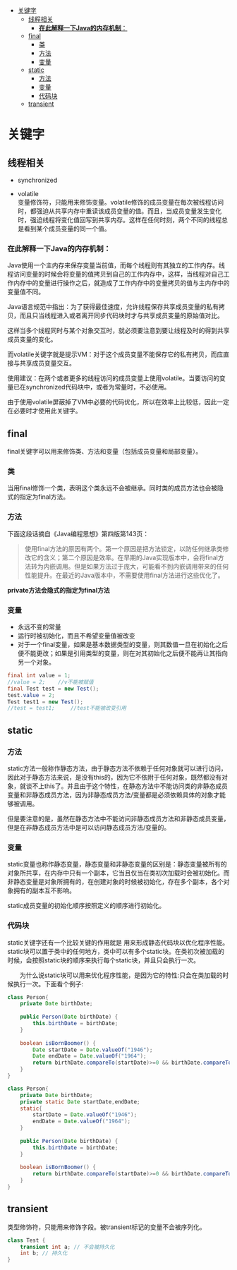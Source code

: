 
<!-- TOC -->

- [关键字](#关键字)
    - [线程相关](#线程相关)
        - [__在此解释一下Java的内存机制__：](#__在此解释一下java的内存机制__)
    - [final](#final)
        - [类](#类)
        - [方法](#方法)
        - [变量](#变量)
    - [static](#static)
        - [方法](#方法-1)
        - [变量](#变量-1)
        - [代码块](#代码块)
    - [transient](#transient)

<!-- /TOC -->

# 关键字

## 线程相关
* synchronized
    
* volatile  
变量修饰符，只能用来修饰变量。volatile修饰的成员变量在每次被线程访问时，都强迫从共享内存中重读该成员变量的值。而且，当成员变量发生变化时，强迫线程将变化值回写到共享内存。这样在任何时刻，两个不同的线程总是看到某个成员变量的同一个值。

### __在此解释一下Java的内存机制__：

Java使用一个主内存来保存变量当前值，而每个线程则有其独立的工作内存。线程访问变量的时候会将变量的值拷贝到自己的工作内存中，这样，当线程对自己工作内存中的变量进行操作之后，就造成了工作内存中的变量拷贝的值与主内存中的变量值不同。  

Java语言规范中指出：为了获得最佳速度，允许线程保存共享成员变量的私有拷贝，而且只当线程进入或者离开同步代码块时才与共享成员变量的原始值对比。  

这样当多个线程同时与某个对象交互时，就必须要注意到要让线程及时的得到共享成员变量的变化。  

而volatile关键字就是提示VM：对于这个成员变量不能保存它的私有拷贝，而应直接与共享成员变量交互。  

使用建议：在两个或者更多的线程访问的成员变量上使用volatile。当要访问的变量已在synchronized代码块中，或者为常量时，不必使用。

由于使用volatile屏蔽掉了VM中必要的代码优化，所以在效率上比较低，因此一定在必要时才使用此关键字。


## final
final关键字可以用来修饰类、方法和变量（包括成员变量和局部变量）。
### 类
当用final修饰一个类，表明这个类永远不会被继承。同时类的成员方法也会被隐式的指定为final方法。

### 方法
下面这段话摘自《Java编程思想》第四版第143页：

> 使用final方法的原因有两个。第一个原因是把方法锁定，以防任何继承类修改它的含义；第二个原因是效率。在早期的Java实现版本中，会将final方法转为内嵌调用。但是如果方法过于庞大，可能看不到内嵌调用带来的任何性能提升。在最近的Java版本中，不需要使用final方法进行这些优化了。

**private方法会隐式的指定为final方法**

### 变量
* 永远不变的常量
* 运行时被初始化，而且不希望变量值被改变
* 对于一个final变量，如果是基本数据类型的变量，则其数值一旦在初始化之后便不能更改；如果是引用类型的变量，则在对其初始化之后便不能再让其指向另一个对象。

```java 
final int value = 1;
//value = 2;    //v不能被赋值
final Test test = new Test();
test.value = 2;
Test test1 = new Test();
//test = test1;     //test不能被改变引用
```

## static
### 方法
static方法一般称作静态方法，由于静态方法不依赖于任何对象就可以进行访问，因此对于静态方法来说，是没有this的，因为它不依附于任何对象，既然都没有对象，就谈不上this了。并且由于这个特性，在静态方法中不能访问类的非静态成员变量和非静态成员方法，因为非静态成员方法/变量都是必须依赖具体的对象才能够被调用。

但是要注意的是，虽然在静态方法中不能访问非静态成员方法和非静态成员变量，但是在非静态成员方法中是可以访问静态成员方法/变量的。

### 变量
static变量也称作静态变量，静态变量和非静态变量的区别是：静态变量被所有的对象所共享，在内存中只有一个副本，它当且仅当在类初次加载时会被初始化。而非静态变量是对象所拥有的，在创建对象的时候被初始化，存在多个副本，各个对象拥有的副本互不影响。

static成员变量的初始化顺序按照定义的顺序进行初始化。

### 代码块
static关键字还有一个比较关键的作用就是 用来形成静态代码块以优化程序性能。static块可以置于类中的任何地方，类中可以有多个static块。在类初次被加载的时候，会按照static块的顺序来执行每个static块，并且只会执行一次。

　　为什么说static块可以用来优化程序性能，是因为它的特性:只会在类加载的时候执行一次。下面看个例子:
```java
class Person{
    private Date birthDate;
     
    public Person(Date birthDate) {
        this.birthDate = birthDate;
    }
     
    boolean isBornBoomer() {
        Date startDate = Date.valueOf("1946");
        Date endDate = Date.valueOf("1964");
        return birthDate.compareTo(startDate)>=0 && birthDate.compareTo(endDate) < 0;
    }
}
```
```java
class Person{
    private Date birthDate;
    private static Date startDate,endDate;
    static{
        startDate = Date.valueOf("1946");
        endDate = Date.valueOf("1964");
    }
     
    public Person(Date birthDate) {
        this.birthDate = birthDate;
    }
     
    boolean isBornBoomer() {
        return birthDate.compareTo(startDate)>=0 && birthDate.compareTo(endDate) < 0;
    }
}
```

## transient  
类型修饰符，只能用来修饰字段。被transient标记的变量不会被序列化。
```java
class Test {  
    transient int a; // 不会被持久化  
    int b; // 持久化  
}
```